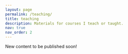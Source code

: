 ```yaml
---
layout: page
permalink: /teaching/
title: teaching
description: Materials for courses I teach or taught. 
nav: true
nav_order: 2
---
```


New content to be published soon!
